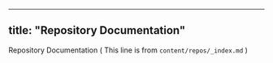 
---
title: "Repository Documentation"
---

Repository Documentation ( This line is from `content/repos/_index.md` )

